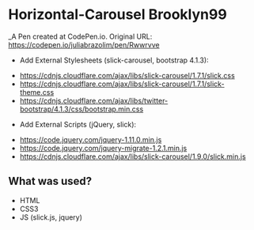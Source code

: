 # Horizontal-Carousel Brooklyn99
_A Pen created at CodePen.io. Original URL: https://codepen.io/juliabrazolim/pen/Rwwrvve

* Add External Stylesheets (slick-carousel, bootstrap 4.1.3): 
- https://cdnjs.cloudflare.com/ajax/libs/slick-carousel/1.7.1/slick.css
- https://cdnjs.cloudflare.com/ajax/libs/slick-carousel/1.7.1/slick-theme.css
- https://cdnjs.cloudflare.com/ajax/libs/twitter-bootstrap/4.1.3/css/bootstrap.min.css

* Add External Scripts (jQuery, slick):
- https://code.jquery.com/jquery-1.11.0.min.js
- https://code.jquery.com/jquery-migrate-1.2.1.min.js
- https://cdnjs.cloudflare.com/ajax/libs/slick-carousel/1.9.0/slick.min.js

## What was used?
- HTML
- CSS3
- JS (slick.js, jquery)


